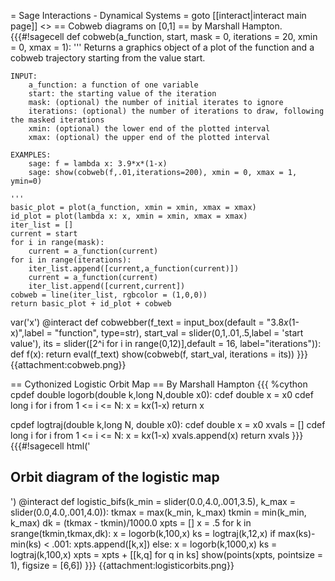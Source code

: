 = Sage Interactions - Dynamical Systems =
goto [[interact|interact main page]]
<<TableOfContents>>
== Cobweb diagrams on [0,1] ==
by Marshall Hampton.
{{{#!sagecell
def cobweb(a_function, start, mask = 0, iterations = 20, xmin = 0, xmax = 1):
    '''
    Returns a graphics object of a plot of the function and a cobweb trajectory starting from the value start.

    INPUT:
        a_function: a function of one variable
        start: the starting value of the iteration
        mask: (optional) the number of initial iterates to ignore
        iterations: (optional) the number of iterations to draw, following the masked iterations
        xmin: (optional) the lower end of the plotted interval
        xmax: (optional) the upper end of the plotted interval
    
    EXAMPLES:
        sage: f = lambda x: 3.9*x*(1-x)
        sage: show(cobweb(f,.01,iterations=200), xmin = 0, xmax = 1, ymin=0)
    
    '''
    basic_plot = plot(a_function, xmin = xmin, xmax = xmax)
    id_plot = plot(lambda x: x, xmin = xmin, xmax = xmax)
    iter_list = []
    current = start
    for i in range(mask):
        current = a_function(current)
    for i in range(iterations):
        iter_list.append([current,a_function(current)])
        current = a_function(current)
        iter_list.append([current,current])
    cobweb = line(iter_list, rgbcolor = (1,0,0))
    return basic_plot + id_plot + cobweb
var('x')
@interact
def cobwebber(f_text = input_box(default = "3.8*x*(1-x)",label = "function", type=str), start_val = slider(0,1,.01,.5,label = 'start value'), its = slider([2^i for i in range(0,12)],default = 16, label="iterations")):
    def f(x):
        return eval(f_text)
    show(cobweb(f, start_val, iterations = its))
}}}
{{attachment:cobweb.png}}

== Cythonized Logistic Orbit Map ==
By Marshall Hampton
{{{
%cython
cpdef double logorb(double k,long N,double x0):
    cdef double x = x0
    cdef long i 
    for i from 1 <= i <= N:
        x = k*x*(1-x)
    return x

cpdef logtraj(double k,long N, double x0):
    cdef double x = x0
    xvals = []
    cdef long i 
    for i from 1 <= i <= N:
        x = k*x*(1-x)
        xvals.append(x)
    return xvals
}}}
{{{#!sagecell
html('<h2>Orbit diagram of the logistic map</h2>')
@interact
def logistic_bifs(k_min = slider(0.0,4.0,.001,3.5), k_max = slider(0.0,4.0,.001,4.0)):
    tkmax = max(k_min, k_max)
    tkmin = min(k_min, k_max)
    dk = (tkmax - tkmin)/1000.0
    xpts = []
    x = .5
    for k in srange(tkmin,tkmax,dk):
        x = logorb(k,100,x)
        ks = logtraj(k,12,x)
        if max(ks)-min(ks) < .001:
            xpts.append([k,x])
        else:
            x = logorb(k,1000,x)
            ks = logtraj(k,100,x)
            xpts = xpts + [[k,q] for q in ks]
    show(points(xpts, pointsize = 1), figsize = [6,6])
}}}
{{attachment:logisticorbits.png}}
